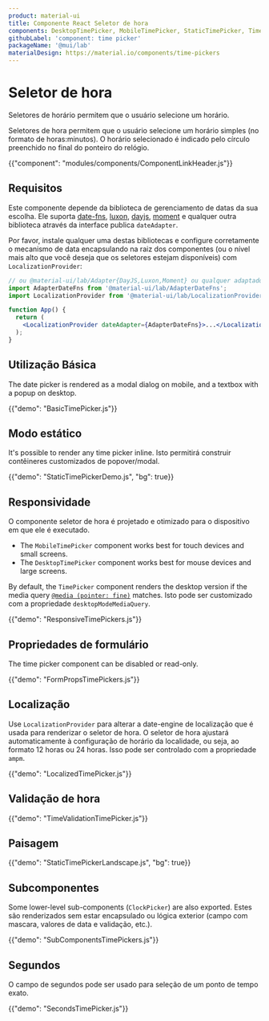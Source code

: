 ```yaml
---
product: material-ui
title: Componente React Seletor de hora
components: DesktopTimePicker, MobileTimePicker, StaticTimePicker, TimePicker, ClockPicker
githubLabel: 'component: time picker'
packageName: '@mui/lab'
materialDesign: https://material.io/components/time-pickers
---
```


# Seletor de hora

<p class="description">Seletores de horário permitem que o usuário selecione um horário.</p>

Seletores de hora permitem que o usuário selecione um horário simples (no formato de horas:minutos). O horário selecionado é indicado pelo círculo preenchido no final do ponteiro do relógio.

{{"component": "modules/components/ComponentLinkHeader.js"}}

## Requisitos

Este componente depende da biblioteca de gerenciamento de datas da sua escolha. Ele suporta [date-fns](https://date-fns.org/), [luxon](https://moment.github.io/luxon/), [dayjs](https://github.com/iamkun/dayjs), [moment](https://momentjs.com/) e qualquer outra biblioteca através da interface publica `dateAdapter`.

Por favor, instale qualquer uma destas bibliotecas e configure corretamente o mecanismo de data encapsulando na raiz dos componentes (ou o nível mais alto que você deseja que os seletores estejam disponíveis) com `LocalizationProvider`:

```jsx
// ou @material-ui/lab/Adapter{DayJS,Luxon,Moment} ou qualquer adaptador válido de date-io
import AdapterDateFns from '@material-ui/lab/AdapterDateFns';
import LocalizationProvider from '@material-ui/lab/LocalizationProvider';

function App() {
  return (
    <LocalizationProvider dateAdapter={AdapterDateFns}>...</LocalizationProvider>
  );
}
```

## Utilização Básica

The date picker is rendered as a modal dialog on mobile, and a textbox with a popup on desktop.

{{"demo": "BasicTimePicker.js"}}

## Modo estático

It's possible to render any time picker inline. Isto permitirá construir contêineres customizados de popover/modal.

{{"demo": "StaticTimePickerDemo.js", "bg": true}}

## Responsividade

O componente seletor de hora é projetado e otimizado para o dispositivo em que ele é executado.

- The `MobileTimePicker` component works best for touch devices and small screens.
- The `DesktopTimePicker` component works best for mouse devices and large screens.

By default, the `TimePicker` component renders the desktop version if the media query [`@media (pointer: fine)`](https://developer.mozilla.org/en-US/docs/Web/CSS/@media/pointer) matches. Isto pode ser customizado com a propriedade `desktopModeMediaQuery`.

{{"demo": "ResponsiveTimePickers.js"}}

## Propriedades de formulário

The time picker component can be disabled or read-only.

{{"demo": "FormPropsTimePickers.js"}}

## Localização

Use `LocalizationProvider` para alterar a date-engine de localização que é usada para renderizar o seletor de hora. O seletor de hora ajustará automaticamente à configuração de horário da localidade, ou seja, ao formato 12 horas ou 24 horas. Isso pode ser controlado com a propriedade `ampm`.

{{"demo": "LocalizedTimePicker.js"}}

## Validação de hora

{{"demo": "TimeValidationTimePicker.js"}}

## Paisagem

{{"demo": "StaticTimePickerLandscape.js", "bg": true}}

## Subcomponentes

Some lower-level sub-components (`ClockPicker`) are also exported. Estes são renderizados sem estar encapsulado ou lógica exterior (campo com mascara, valores de data e validação, etc.).

{{"demo": "SubComponentsTimePickers.js"}}

## Segundos

O campo de segundos pode ser usado para seleção de um ponto de tempo exato.

{{"demo": "SecondsTimePicker.js"}}
